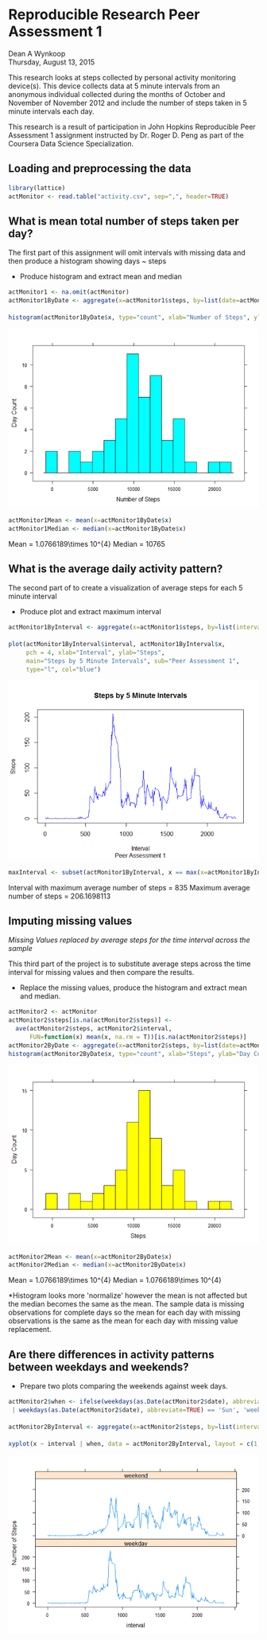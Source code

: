 # Reproducible Research Peer Assessment 1
Dean A Wynkoop  
Thursday, August 13, 2015  

This research looks at steps collected by personal activity monitoring device(s).  This device collects data at 5
minute intervals from an anonymous individual collected during the months of October and November of November 2012
and include the number of steps taken in 5 minute intervals each day.

This research is a result of participation in John Hopkins Reproducible Peer Assessment 1 assignment instructed by
Dr. Roger D. Peng as part of the Coursera Data Science Specialization.


## Loading and preprocessing the data

```r
library(lattice)
actMonitor <- read.table("activity.csv", sep=",", header=TRUE)
```

## What is mean total number of steps taken per day?
The first part of this assignment will omit intervals with missing data and then produce a histogram showing days ~ steps

- Produce histogram and extract mean and median

```r
actMonitor1 <- na.omit(actMonitor)
actMonitor1ByDate <- aggregate(x=actMonitor1$steps, by=list(date=actMonitor1$date), FUN=sum)

histogram(actMonitor1ByDate$x, type="count", xlab="Number of Steps", ylab="Day Count", n=16)
```

![](PA1_template_files/figure-html/unnamed-chunk-2-1.png) 

```r
actMonitor1Mean <- mean(x=actMonitor1ByDate$x)
actMonitor1Median <- median(x=actMonitor1ByDate$x)
```


Mean = 1.0766189\times 10^{4}
Median = 10765

## What is the average daily activity pattern?
The second part of to create a visualization of average steps for each 5 minute interval

- Produce plot and extract maximum interval 

```r
actMonitor1ByInterval <- aggregate(x=actMonitor1$steps, by=list(interval=actMonitor1$interval), FUN=mean)

plot(actMonitor1ByInterval$interval, actMonitor1ByInterval$x, 
     pch = 4, xlab="Interval", ylab="Steps", 
     main="Steps by 5 Minute Intervals", sub="Peer Assessment 1",
     type="l", col="blue")
```

![](PA1_template_files/figure-html/unnamed-chunk-3-1.png) 

```r
maxInterval <- subset(actMonitor1ByInterval, x == max(x=actMonitor1ByInterval$x))
```

Interval with maximum average number of steps = 835
Maximum average number of steps = 206.1698113


## Imputing missing values
*Missing Values replaced by average steps for the time interval across the sample*

This third part of the project is to substitute average steps across the time interval for missing values and then compare the results.

- Replace the missing values, produce the histogram and extract mean and median.

```r
actMonitor2 <- actMonitor
actMonitor2$steps[is.na(actMonitor2$steps)] <- 
  ave(actMonitor2$steps, actMonitor2$interval, 
      FUN=function(x) mean(x, na.rm = T))[is.na(actMonitor2$steps)] 
actMonitor2ByDate <- aggregate(x=actMonitor2$steps, by=list(date=actMonitor2$date), FUN=sum)
histogram(actMonitor2ByDate$x, type="count", xlab="Steps", ylab="Day Count", n=16, col="yellow")
```

![](PA1_template_files/figure-html/unnamed-chunk-4-1.png) 

```r
actMonitor2Mean <- mean(x=actMonitor2ByDate$x)
actMonitor2Median <- median(x=actMonitor2ByDate$x)
```

Mean = 1.0766189\times 10^{4}
Median = 1.0766189\times 10^{4}

*Histogram looks more 'normalize' however the mean is not affected but the median becomes the same as the mean.  The sample data is missing observations for complete days so the mean for each day with missing observations is the same as the mean for each day with missing value replacement.


## Are there differences in activity patterns between weekdays and weekends?

- Prepare two plots comparing the weekends against week days.


```r
actMonitor2$when <- ifelse(weekdays(as.Date(actMonitor2$date), abbreviate=TRUE) == 'Sat' 
 | weekdays(as.Date(actMonitor2$date), abbreviate=TRUE) == 'Sun', 'weekend', 'weekday')

actMonitor2ByInterval <- aggregate(x=actMonitor2$steps, by=list(interval=actMonitor2$interval, when=actMonitor2$when), FUN=mean)

xyplot(x ~ interval | when, data = actMonitor2ByInterval, layout = c(1, 2), type='l', ylab="Number of Steps")
```

![](PA1_template_files/figure-html/unnamed-chunk-5-1.png) 
